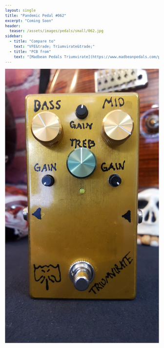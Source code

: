 ```yaml
---
layout: single
title: "Pandemic Pedal #062"
excerpt: "Coming Soon"
header:
  teaser: /assets/images/pedals/small/062.jpg
sidebar:
  - title: "Compare to"
    text: "VFE&trade; Triumvirate&trade;"
  - title: "PCB from"
    text: "[Madbean Pedals Triumvirate](https://www.madbeanpedals.com/projects/index.html)"
---
```


![header](/assets/images/pedals/062.jpg)
